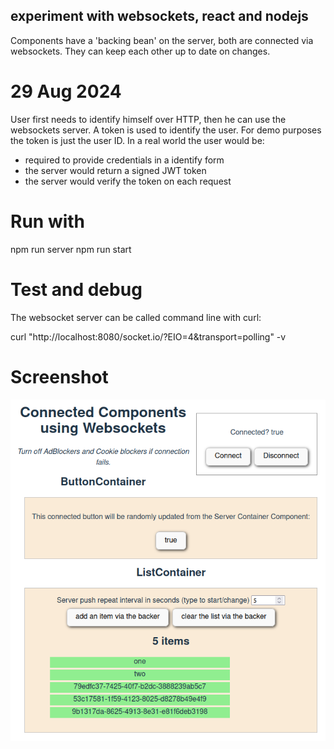 ## experiment with websockets, react and nodejs

Components have a 'backing bean' on the server,
both are connected via websockets.
They can keep each other up to date on changes.

# 29 Aug 2024

User first needs to identify himself over HTTP, then he can use the websockets server.
A token is used to identify the user. For demo purposes the token is just the user ID.
In a real world the user would be:

- required to provide credentials in a identify form
- the server would return a signed JWT token
- the server would verify the token on each request

# Run with

npm run server
npm run start

# Test and debug

The websocket server can be called command line with curl:

curl "http://localhost:8080/socket.io/?EIO=4&transport=polling" -v

# Screenshot

![The web console](react-websockets-1.png)

